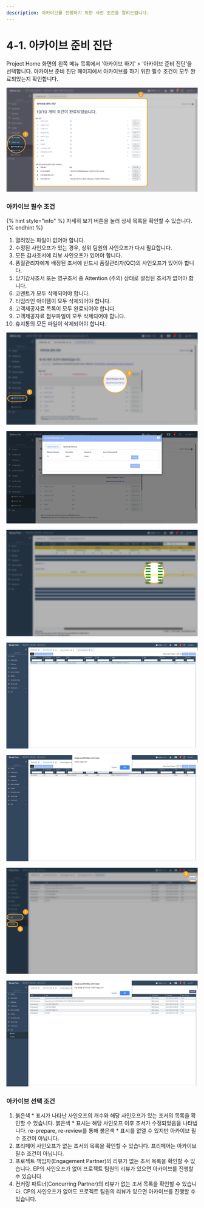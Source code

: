 ```yaml
---
description: 아카이브를 진행하기 위한 사전 조건을 알려드립니다.
---
```


# 4-1. 아카이브 준비 진단

Project Home 화면의 왼쪽 메뉴 목록에서 '아카이브 하기' &gt; ‘아카이브 준비 진단’을 선택합니다. 아카이브 준비 진단 페이지에서 아카이브를 하기 위한 필수 조건이 모두 완료되었는지 확인합니다.

![Project Home &amp;gt; &#xC544;&#xCE74;&#xC774;&#xBE0C; &#xD558;&#xAE30; &amp;gt; &#xC544;&#xCE74;&#xC774;&#xBE0C; &#xC900;&#xBE44; &#xC9C4;&#xB2E8;](../../../.gitbook/assets/4-1-01.jpg)

### 아카이브 필수 조건 

{% hint style="info" %}
자세히 보기 버튼을 눌러 상세 목록을 확인할 수 있습니다. 
{% endhint %}

1. 열려있는 파일이 없어야 합니다. 
2. 수정된 사인오프가 있는 경우, 상위 팀원의 사인오프가 다시 필요합니다.
3. 모든 감사조서에 리뷰 사인오프가 있어야 합니다. 
4. 품질관리자에게 배정된 조서에  반드시 품질관리자\(QC\)의 사인오프가 있어야 합니다. 
5. 당기감사조서 또는 영구조서 중 Attention \(주의\) 상태로 설정된 조서가 없어야 합니다. 
6. 코멘트가 모두 삭제되어야 합니다. 
7. 타임라인 아이템이 모두 삭제되어야 합니다. 
8. 고객제공자료 목록이 모두 완료되어야 합니다. 
9. 고객제공자료 첨부파일이 모두 삭제되어야 합니다. 
10. 휴지통의 모든 파일이 삭제되어야 합니다. 

![1. &#xC5F4;&#xB824;&#xC788;&#xB294; &#xD30C;&#xC77C;&#xC774; &#xC5C6;&#xC5B4;&#xC57C; &#xD569;&#xB2C8;&#xB2E4;.](../../../.gitbook/assets/9%20%281%29.png)

![1. &#xC5F4;&#xB824;&#xC788;&#xB294; &#xD30C;&#xC77C;&#xC774; &#xC5C6;&#xC5B4;&#xC57C; &#xD569;&#xB2C8;&#xB2E4;.](../../../.gitbook/assets/6.png)

![5. &#xB2F9;&#xAE30;&#xAC10;&#xC0AC;&#xC870;&#xC11C; &#xB610;&#xB294; &#xC601;&#xAD6C;&#xC870;&#xC11C; &#xC911; Attention \(&#xC8FC;&#xC758;\) &#xC0C1;&#xD0DC;&#xB85C; &#xC124;&#xC815;&#xB41C; &#xC870;&#xC11C;&#xAC00; &#xC5C6;&#xC5B4;&#xC57C; &#xD569;&#xB2C8;&#xB2E4;.](../../../.gitbook/assets/4-2-archive_prepare_2.jpg)

![6. &#xCF54;&#xBA58;&#xD2B8;&#xAC00; &#xBAA8;&#xB450; &#xC0AD;&#xC81C;&#xB418;&#xC5B4;&#xC57C; &#xD569;&#xB2C8;&#xB2E4;. ](../../../.gitbook/assets/4-2-archive_prepare_3.jpg)

![6. &#xCF54;&#xBA58;&#xD2B8;&#xAC00; &#xBAA8;&#xB450; &#xC0AD;&#xC81C;&#xB418;&#xC5B4;&#xC57C; &#xD569;&#xB2C8;&#xB2E4;. ](../../../.gitbook/assets/4-2-archive_prepare_4.jpg)

![10. &#xD734;&#xC9C0;&#xD1B5;&#xC758; &#xBAA8;&#xB4E0; &#xD30C;&#xC77C;&#xC774; &#xC0AD;&#xC81C;&#xB418;&#xC5B4;&#xC57C; &#xD569;&#xB2C8;&#xB2E4;.](../../../.gitbook/assets/4-2-archive_prepare_6.jpg)

![10. &#xD734;&#xC9C0;&#xD1B5;&#xC758; &#xBAA8;&#xB4E0; &#xD30C;&#xC77C;&#xC774; &#xC0AD;&#xC81C;&#xB418;&#xC5B4;&#xC57C; &#xD569;&#xB2C8;&#xB2E4;.](../../../.gitbook/assets/4-2-archive_prepare_7.jpg)



### 아카이브 선택 조건

1. 붉은색 \* 표시가 나타난 사인오프의 개수와 해당 사인오프가 있는 조서의 목록을 확인할 수 있습니다. 붉은색 \* 표시는 해당 사인오프 이후 조서가 수정되었음을 나타냅니다.  re-prepare, re-review를 통해 붉은색 \* 표시를 없앨 수 있지만 아카이브 필수 조건이 아닙니다.
2. 프리페어 사인오프가 없는 조서의 목록을 확인할 수 있습니다. 프리페어는 아카이브 필수 조건이 아닙니다. 
3. 프로젝트 책임자\(Engagement Partner\)의 리뷰가 없는 조서 목록을 확인할 수 있습니다. EP의 사인오프가 없어 프로젝트 팀원의 리뷰가 있으면 아카이브를 진행할 수 있습니다. 
4. 컨커링 파트너\(Concurring Partner\)의 리뷰가 없는 조서 목록을 확인할 수 있습니다. CP의 사인오프가 없어도 프로젝트 팀원의 리뷰가 있으면 아카이브를 진행할 수 있습니다. 

